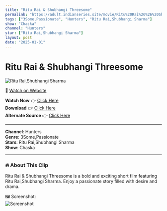 ```yaml
---
title: "Ritu Rai & Shubhangi Threesome"
permalink: "https://adult.indianseries.site/movie/Ritu%20Rai%20%26%20Shubhangi%20Threesome"
tags: ["3Some,Passionate", "Hunters", "Ritu Rai,Shubhangi Sharma"]
show: "Chaska"
channel: "Hunters"
star: ["Ritu Rai,Shubhangi Sharma"]
layout: post
date: "2025-01-01"
---
```


# Ritu Rai & Shubhangi Threesome

![Ritu Rai,Shubhangi Sharma](https://shorts.desisins.com/wp-content/uploads/2024/03/Ritu-Rai-Shubhangi-Sharma-Chaska-Hunters-DesiSins.com_.jpg)

🔗 [Watch on Website](https://adult.indianseries.site/movie/Ritu%20Rai%20%26%20Shubhangi%20Threesome)

**Watch Now** 👉 [Click Here](https://adult.indianseries.site/movie/Ritu%20Rai%20%26%20Shubhangi%20Threesome)  
**Download** 👉 [Click Here](https://adult.indianseries.site/movie/Ritu%20Rai%20%26%20Shubhangi%20Threesome)  
**Alternate Source** 👉 [Click Here](https://adult.indianseries.site/movie/Ritu%20Rai%20%26%20Shubhangi%20Threesome)

---

**Channel**: Hunters  
**Genre**: 3Some,Passionate  
**Stars**: Ritu Rai,Shubhangi Sharma  
**Show**: Chaska

---

### 🔥 About This Clip

Ritu Rai & Shubhangi Threesome is a bold and exciting short film featuring Ritu Rai,Shubhangi Sharma. Enjoy a passionate story filled with desire and drama.
 
🖼️ Screenshot:  
![Screenshot](https://shorts.desisins.com/wp-content/uploads/2024/03/Ritu-Rai-Shubhangi-Sharma-Chaska-Hunters-DesiSins.com_.jpg)
